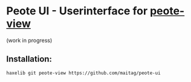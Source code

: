 # Peote UI - Userinterface for [peote-view](https://github.com/maitag/peote-view)

(work in progress)

## Installation:
```
haxelib git peote-view https://github.com/maitag/peote-ui
```

